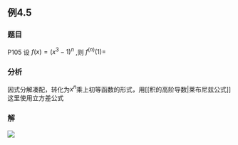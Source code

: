 ## 例4.5
### 题目
P105 设 $f( x) = {( {x}^{3} - 1) }^{n}$ ,则 ${f}^{( n) }( 1) =$
### 分析
因式分解凑配，转化为$x^{n}$乘上初等函数的形式，用[[积的高阶导数|莱布尼兹公式]]
这里使用立方差公式
### 解
![](https://img.hwenyi.live/202410050955205.webp)

